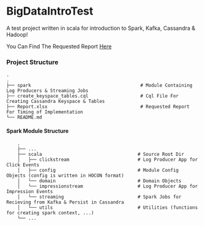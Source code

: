 # BigDataIntroTest
A test project written in scala for introduction to Spark, Kafka, Cassandra & Hadoop! 

You Can Find The Requested Report [Here](https://github.com/AliAMA/BigDataIntroTest/blob/master/Report.xlsx) 
### Project Structure

    .
    .
    ├── spark                                        # Module Containing Log Producers & Streaming Jobs 
    ├── create_keyspace_tables.cql                   # Cql File For Creating Cassandra Keyspace & Tables
    ├── Report.xlsx                                  # Requested Report For Timing of Implementation
    └── README.md
    
#### Spark Module Structure

        .
        ├── ...
        ├── scala                                   # Source Root Dir
        │   ├── clickstream                         # Log Producer App for Click Events
        │   ├── config                              # Module Config Objects (config is written in HOCON format) 
        │   └── domain                              # Domain Objects
        │   └── impressionstream                    # Log Producer App for Impression Events
        │   └── streaming                           # Spark Jobs for Recieving from Kafka & Persist in Cassandra
        │   └── utils                               # Utilities (functions for creating spark context, ...) 
        └── ...
